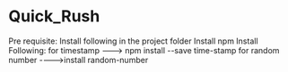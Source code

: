 # Quick_Rush
Pre requisite: Install following in the project folder
Install npm
Install Following:
for timestamp ---> npm install --save time-stamp
for random number ---->install random-number
